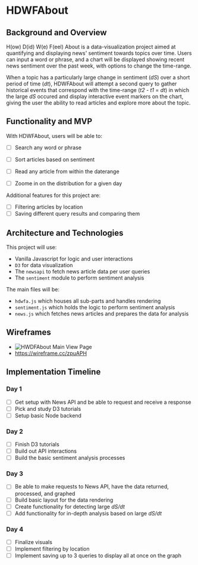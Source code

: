 # HDWFAbout

## Background and Overview
H(ow) D(id) W(e) F(eel) About is a data-visualization project aimed at quantifying and displaying news' sentiment towards topics over time. Users can input a word or phrase, and a chart will be displayed showing recent news sentiment over the past week, with options to change the time-range.

When a topic has a particularly large change in sentiment (_dS_) over a short period of time (_dt_), HDWFAbout will attempt a second query to gather historical events that correspond with the time-range (_t2_ - _t1_ = _dt_) in which the large _dS_ occured and display interactive event markers on the chart, giving the user the ability to read articles and explore more about the topic.

## Functionality and MVP
With HDWFAbout, users will be able to:

- [ ] Search any word or phrase
- [ ] Sort articles based on sentiment
- [ ] Read any article from within the daterange
- [ ] Zoome in on the distribution for a given day


Additional features for this project are:
- [ ] Filtering articles by location
- [ ] Saving different query results and comparing them

## Architecture and Technologies

This project will use:
- Vanilla Javascript for logic and user interactions
- `D3` for data visualization
- The `newsapi` to fetch news article data per user queries
- The `sentiment` module to perform sentiment analysis

The main files will be:
- `hdwfa.js` which houses all sub-parts and handles rendering
- `sentiment.js` which holds the logic to perform sentiment analysis
- `news.js` which fetches news articles and prepares the data for analysis

## Wireframes

- ![HWDFAbout Main View Page](https://wireframe.cc/zpuAPH)
- <https://wireframe.cc/zpuAPH>


## Implementation Timeline

### Day 1
- [ ] Get setup with News API and be able to request and receive a response
- [ ] Pick and study D3 tutorials
- [ ] Setup basic Node backend

### Day 2
- [ ] Finish D3 tutorials
- [ ] Build out API interactions
- [ ] Build the basic sentiment analysis processes

### Day 3
- [ ] Be able to make requests to News API, have the data returned, processed, and graphed
- [ ] Build basic layout for the data rendering
- [ ] Create functionality for detecting large _dS/dt_
- [ ] Add functionality for in-depth analysis based on large _dS/dt_

### Day 4
- [ ] Finalize visuals
- [ ] Implement filtering by location
- [ ] Implement saving up to 3 queries to display all at once on the graph

